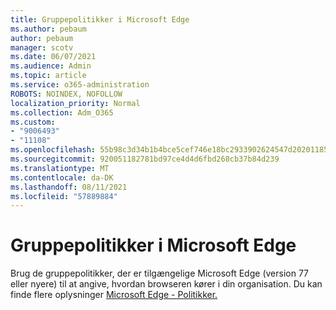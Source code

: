 ```yaml
---
title: Gruppepolitikker i Microsoft Edge
ms.author: pebaum
author: pebaum
manager: scotv
ms.date: 06/07/2021
ms.audience: Admin
ms.topic: article
ms.service: o365-administration
ROBOTS: NOINDEX, NOFOLLOW
localization_priority: Normal
ms.collection: Adm_O365
ms.custom:
- "9006493"
- "11108"
ms.openlocfilehash: 55b98c3d34b1b4bce5cef746e18bc2933902624547d2020118579593ca5c6f77
ms.sourcegitcommit: 920051182781bd97ce4d4d6fbd268cb37b84d239
ms.translationtype: MT
ms.contentlocale: da-DK
ms.lasthandoff: 08/11/2021
ms.locfileid: "57889884"
---
```

# <a name="group-policies-in-microsoft-edge"></a>Gruppepolitikker i Microsoft Edge

Brug de gruppepolitikker, der er tilgængelige Microsoft Edge (version 77 eller nyere) til at angive, hvordan browseren kører i din organisation. Du kan finde flere oplysninger [Microsoft Edge - Politikker.](https://docs.microsoft.com/deployedge/microsoft-edge-policies#available-policies)